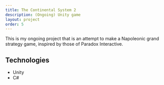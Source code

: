 ```yaml
---
title: The Continental System 2
description: (Ongoing) Unity game
layout: project
order: 5
---
```

This is my ongoing project that is an attempt to make a Napoleonic grand strategy game, inspired by those of Paradox Interactive.

## Technologies
- Unity
- C#